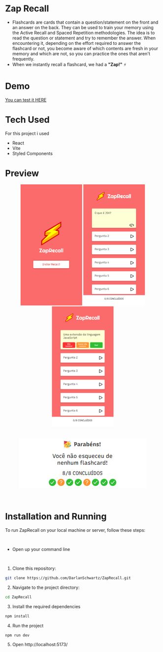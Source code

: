 # Zap Recall

- Flashcards are cards that contain a question/statement on the front and an answer on the back. They can be used to train your memory using the Active Recall and Spaced Repetition methodologies. The idea is to read the question or statement and try to remember the answer. When encountering it, depending on the effort required to answer the flashcard or not, you become aware of which contents are fresh in your memory and which are not, so you can practice the ones that aren't frequently.
- When we instantly recall a flashcard, we had a **"Zap!"** ⚡

# Demo
[You can test it HERE](https://projeto9-zaprecall-pearl.vercel.app/)

# Tech Used
For this project i used

- React
- Vite
- Styled Components

# Preview
<div align="center">
    <img width="200" src="./src/assets/print0.png"/>
   <img  width="200" src="./src/assets/print1.png"/>
    <img  width="200" src="./src/assets/print2.png"/>
</div>
</br>
</br>
<div align="center">
    <img  src="./src/assets/print3.png" />
</div>
</br>
</br>

# Installation and Running
To run ZapRecall on your local machine or server, follow these steps:

</br>

- Open up your command line

</br>

1. Clone this repository:
```bash 
git clone https://github.com/DarlanSchwartz/ZapRecall.git
```
2. Navigate to the project directory:
```bash 
cd ZapRecall
```
3. Install the required dependencies
```bash 
npm install
```
4. Run the project

```bash 
npm run dev
```
5. Open http://localhost:5173/

